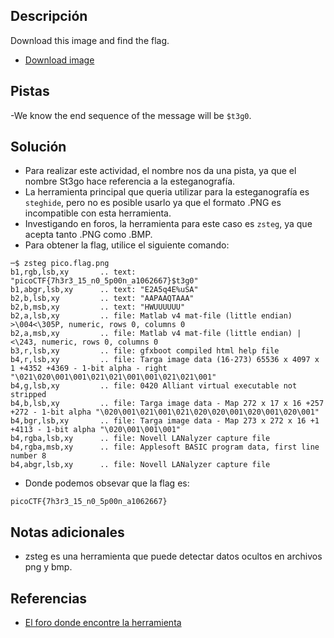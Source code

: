 ## Descripción
Download this image and find the flag.

-   [Download image](https://artifacts.picoctf.net/c/216/pico.flag.png)

## Pistas
-We know the end sequence of the message will be `$t3g0`.

## Solución
- Para realizar este actividad, el nombre nos da una pista, ya que el nombre St3go hace referencia a la esteganografía.
- La herramienta principal que queria utilizar para la esteganografía es `steghide`, pero no es posible usarlo ya que el formato .PNG es incompatible con esta herramienta.
- Investigando en foros, la herramienta para este caso es `zsteg`, ya que acepta tanto .PNG como .BMP.
- Para obtener la flag, utilice el siguiente comando:

```shell()
─$ zsteg pico.flag.png 
b1,rgb,lsb,xy       .. text: "picoCTF{7h3r3_15_n0_5p00n_a1062667}$t3g0"
b1,abgr,lsb,xy      .. text: "E2A5q4E%uSA"
b2,b,lsb,xy         .. text: "AAPAAQTAAA"
b2,b,msb,xy         .. text: "HWUUUUUU"
b2,a,lsb,xy         .. file: Matlab v4 mat-file (little endian) >\004<\305P, numeric, rows 0, columns 0
b2,a,msb,xy         .. file: Matlab v4 mat-file (little endian) | <\243, numeric, rows 0, columns 0
b3,r,lsb,xy         .. file: gfxboot compiled html help file
b4,r,lsb,xy         .. file: Targa image data (16-273) 65536 x 4097 x 1 +4352 +4369 - 1-bit alpha - right "\021\020\001\001\021\021\001\001\021\021\001"                                                                                                                                        
b4,g,lsb,xy         .. file: 0420 Alliant virtual executable not stripped
b4,b,lsb,xy         .. file: Targa image data - Map 272 x 17 x 16 +257 +272 - 1-bit alpha "\020\001\021\001\021\020\020\001\020\001\020\001"
b4,bgr,lsb,xy       .. file: Targa image data - Map 273 x 272 x 16 +1 +4113 - 1-bit alpha "\020\001\001\001"
b4,rgba,lsb,xy      .. file: Novell LANalyzer capture file
b4,rgba,msb,xy      .. file: Applesoft BASIC program data, first line number 8
b4,abgr,lsb,xy      .. file: Novell LANalyzer capture file

```

- Donde podemos obsevar que la flag es:

```bash()
picoCTF{7h3r3_15_n0_5p00n_a1062667}
```

## Notas adicionales
- zsteg es una herramienta que puede detectar datos ocultos en archivos png y bmp.

## Referencias 
- [El foro donde encontre la herramienta](https://book.hacktricks.xyz/crypto-and-stego/stego-tricks)
